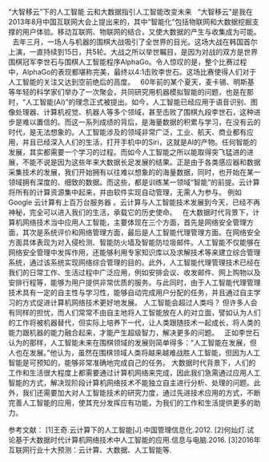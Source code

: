 “大智移云”下的人工智能
云和大数据指引人工智能改变未来
      “大智移云”是我在2013年8月中国互联网大会上提出来的，其中“智能化”包括物联网和大数据挖掘支撑的用户体验。移动互联网、物联网的结合，又使大数据的产生与收集成为可能。
       去年三月，一场人与机器的围棋大战吸引了全世界的目光。这场大战在韩国首尔上演，一直持续到15日，共5轮。大战之所以举世瞩目，是因为对战的双方是世界围棋冠军李世石与围棋人工智能程序AlphaGo。令人惊叹的是，整个比赛过程中，AlphaGo的表现都堪称完美，最终以4:1击败李世石。这场比赛使得人们对于人工智能的关注又达到空前绝后的高度。
       60年前的某个夏天，麦卡锡、明斯基等年轻的科学家们举办了一次聚会，共同研究用机器模拟智能的问题，也是在那时，“人工智能(AI)”的理念正式被提出。如今，人工智能已经应用于语音识别、图像处理器、计算机视觉、机器人等多个领域，甚至击败了围棋九段李世石，这种进步是难以置信的。而这一系列成绩的背后，是海量数据的积累与学习，在没有云的时代，是无法想象的。人工智能涉及的领域非常广泛，工业、航天、商业都有应用，并且已经深入人们的生活，打开手机中的Siri，这就是AI的产物。任何智能的发展，其实都需要一个学习的过程。而如今人工智能之所以能取得突飞猛进的进展，不能不说是因为这些年来大数据长足发展的结果。正是由于各类感应器和数据采集技术的发展，我们开始拥有以往难以想象的的海量数据，同时，也开始在某一领域拥有深度的、细致的数据。而这些，都是训练某一领域“智能”的前提。云计算将所有的计算资源集中起来，并由软件实现自动管理，无需人为参与。 例如Google 云计算有上百万台服务器 。云计算与人工智能技术发展到今天，已经不再神秘，完全可以进入我们的生活，承载它的历史使命。
       在大数据时代背景下，计算机网络技术当中应用人工智能，主要体现在三个方面，首先是网络安全管理方面，其次是系统评价和网络管理方面，最后是人工智能代理管理方面。在网络安全方面具体表现为对入侵检测、智能防火墙及智能防垃圾邮件。人工智能不仅能够在网络安全管理中发挥作用，还能够利用专家知识库以及求解技术等来建立综合管理系统，通过该系统实现网络综合管理的目的。此外，人工智能代理管理技术已经在我们的日常工作、生活过程中广泛应用，例如安排会议、收发邮件、网上购物以及安排行程等，能够为用户提供非常优质的服务。与此同时，由于人工智能代理管理技术具有一定的自主性与学习性，能够自动完成用户分配的任务，并且通过自主学习的方式促进计算机网络技术更好地发展。
人工智能会超过人类吗？
      但许多人会有同样的担忧，而人们常常不由自主地将人工智能放在人的对立面，譬如认为人们的工作将被机器替代，但实际上培养下一代，让人类跟随技术一起成长，将人类的能力跟机器的能力融合起来，才能产生超级智力，解决更多的问题。
      正如李世石认为的那样，人工智能未来在围棋领域的发展则简单得多：“人工智能在发展，但人也在发展。”他认为，虽然在围棋领域人类将越来越难战胜人工智能，但因为人工智能是可预知的，能够非常准确地完成自己的任务。
      大数据时代背景下，人们的工作和生活很大程度上都需要通过计算机网络来完成，因此我们急需通过应用人工智能的方式，解决现阶段计算机网络技术不能独立自主进行分析、处理的问题。此外，我们还需要加大对人工智能技术的研究力度，通过先进技术应用的方式，不断完善人工智能的应用，使其充分发挥应有功能，为我们的工作和生活提供更多的助力。

参考文献：
[1]王奇.云计算下的人工智能[J].中国管理信息化.2012.
[2]何灿灯.试论基于大数据时代计算机网络技术中人工智能的应用.信息与电脑.2016.
[3]2016年互联网行业十大预测：云计算、大数据、人工智能等.

